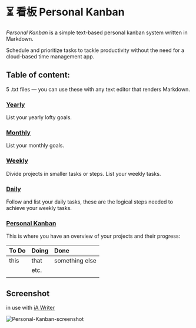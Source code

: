 # :hourglass_flowing_sand: 看板 Personal Kanban
*Personal Kanban* is a simple text-based personal kanban system written in Markdown.

Schedule and prioritize tasks to tackle productivity without the need for a cloud-based time management app.

## Table of content:

5 .txt files — you can use these with any text editor that renders Markdown.

### [Yearly](https://github.com/YJPL/personal-kanban/blob/master/Yearly.txt)
List your yearly lofty goals.

### [Monthly](https://github.com/YJPL/personal-kanban/blob/master/Monthly.edit)
List your monthly goals.

### [Weekly](https://github.com/YJPL/personal-kanban/blob/master/Weekly.write)
Divide projects in smaller tasks or steps. List your weekly tasks.

### [Daily](https://github.com/YJPL/personal-kanban/blob/master/Daily.note)
Follow and list your daily tasks, these are the logical steps needed to achieve your weekly tasks.

### [Personal Kanban](https://github.com/YJPL/personal-kanban/blob/master/Personal%20Kanban.note)
This is where you have an overview of your projects and their progress: 

| To Do | Doing | Done |
|:--|:--|:--|
| this | that | something else |
|  | etc. |  |
|  |  |  |

## Screenshot 
in use with [iA Writer](https://ia.net/writer)

![Personal-Kanban-screenshot](https://user-images.githubusercontent.com/26725821/232406082-b028e318-6129-4d47-aeec-56f402240b81.png)
